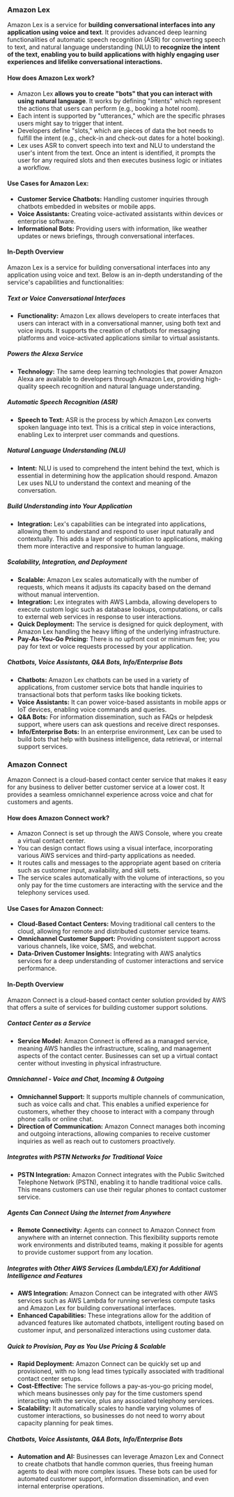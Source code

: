### Amazon Lex

Amazon Lex is a service for **building conversational interfaces into any application using voice and text**. It provides advanced deep learning functionalities of automatic speech recognition (ASR) for converting speech to text, and natural language understanding (NLU) to **recognize the intent of the text, enabling you to build applications with highly engaging user experiences and lifelike conversational interactions.**

#### How does Amazon Lex work?

- Amazon Lex **allows you to create "bots" that you can interact with using natural language**. It works by defining "intents" which represent the actions that users can perform (e.g., booking a hotel room).
- Each intent is supported by "utterances," which are the specific phrases users might say to trigger that intent.
- Developers define "slots," which are pieces of data the bot needs to fulfill the intent (e.g., check-in and check-out dates for a hotel booking).
- Lex uses ASR to convert speech into text and NLU to understand the user's intent from the text. Once an intent is identified, it prompts the user for any required slots and then executes business logic or initiates a workflow.

#### Use Cases for Amazon Lex:

- **Customer Service Chatbots:** Handling customer inquiries through chatbots embedded in websites or mobile apps.
- **Voice Assistants:** Creating voice-activated assistants within devices or enterprise software.
- **Informational Bots:** Providing users with information, like weather updates or news briefings, through conversational interfaces.

#### In-Depth Overview

Amazon Lex is a service for building conversational interfaces into any application using voice and text. Below is an in-depth understanding of the service's capabilities and functionalities:

##### Text or Voice Conversational Interfaces

- **Functionality:** Amazon Lex allows developers to create interfaces that users can interact with in a conversational manner, using both text and voice inputs. It supports the creation of chatbots for messaging platforms and voice-activated applications similar to virtual assistants.

##### Powers the Alexa Service

- **Technology:** The same deep learning technologies that power Amazon Alexa are available to developers through Amazon Lex, providing high-quality speech recognition and natural language understanding.

##### Automatic Speech Recognition (ASR)

- **Speech to Text:** ASR is the process by which Amazon Lex converts spoken language into text. This is a critical step in voice interactions, enabling Lex to interpret user commands and questions.

##### Natural Language Understanding (NLU)

- **Intent:** NLU is used to comprehend the intent behind the text, which is essential in determining how the application should respond. Amazon Lex uses NLU to understand the context and meaning of the conversation.

##### Build Understanding into Your Application

- **Integration:** Lex's capabilities can be integrated into applications, allowing them to understand and respond to user input naturally and contextually. This adds a layer of sophistication to applications, making them more interactive and responsive to human language.

##### Scalability, Integration, and Deployment

- **Scalable:** Amazon Lex scales automatically with the number of requests, which means it adjusts its capacity based on the demand without manual intervention.
- **Integration:** Lex integrates with AWS Lambda, allowing developers to execute custom logic such as database lookups, computations, or calls to external web services in response to user interactions.
- **Quick Deployment:** The service is designed for quick deployment, with Amazon Lex handling the heavy lifting of the underlying infrastructure.
- **Pay-As-You-Go Pricing:** There is no upfront cost or minimum fee; you pay for text or voice requests processed by your application.

##### Chatbots, Voice Assistants, Q&A Bots, Info/Enterprise Bots

- **Chatbots:** Amazon Lex chatbots can be used in a variety of applications, from customer service bots that handle inquiries to transactional bots that perform tasks like booking tickets.
- **Voice Assistants:** It can power voice-based assistants in mobile apps or IoT devices, enabling voice commands and queries.
- **Q&A Bots:** For information dissemination, such as FAQs or helpdesk support, where users can ask questions and receive direct responses.
- **Info/Enterprise Bots:** In an enterprise environment, Lex can be used to build bots that help with business intelligence, data retrieval, or internal support services.

### Amazon Connect

Amazon Connect is a cloud-based contact center service that makes it easy for any business to deliver better customer service at a lower cost. It provides a seamless omnichannel experience across voice and chat for customers and agents.

#### How does Amazon Connect work?

- Amazon Connect is set up through the AWS Console, where you create a virtual contact center.
- You can design contact flows using a visual interface, incorporating various AWS services and third-party applications as needed.
- It routes calls and messages to the appropriate agent based on criteria such as customer input, availability, and skill sets.
- The service scales automatically with the volume of interactions, so you only pay for the time customers are interacting with the service and the telephony services used.

#### Use Cases for Amazon Connect:

- **Cloud-Based Contact Centers:** Moving traditional call centers to the cloud, allowing for remote and distributed customer service teams.
- **Omnichannel Customer Support:** Providing consistent support across various channels, like voice, SMS, and webchat.
- **Data-Driven Customer Insights:** Integrating with AWS analytics services for a deep understanding of customer interactions and service performance.

#### In-Depth Overview

Amazon Connect is a cloud-based contact center solution provided by AWS that offers a suite of services for building customer support solutions.

##### Contact Center as a Service

- **Service Model:** Amazon Connect is offered as a managed service, meaning AWS handles the infrastructure, scaling, and management aspects of the contact center. Businesses can set up a virtual contact center without investing in physical infrastructure.

##### Omnichannel - Voice and Chat, Incoming & Outgoing

- **Omnichannel Support:** It supports multiple channels of communication, such as voice calls and chat. This enables a unified experience for customers, whether they choose to interact with a company through phone calls or online chat.
- **Direction of Communication:** Amazon Connect manages both incoming and outgoing interactions, allowing companies to receive customer inquiries as well as reach out to customers proactively.

##### Integrates with PSTN Networks for Traditional Voice

- **PSTN Integration:** Amazon Connect integrates with the Public Switched Telephone Network (PSTN), enabling it to handle traditional voice calls. This means customers can use their regular phones to contact customer service.

##### Agents Can Connect Using the Internet from Anywhere

- **Remote Connectivity:** Agents can connect to Amazon Connect from anywhere with an internet connection. This flexibility supports remote work environments and distributed teams, making it possible for agents to provide customer support from any location.

##### Integrates with Other AWS Services (Lambda/LEX) for Additional Intelligence and Features

- **AWS Integration:** Amazon Connect can be integrated with other AWS services such as AWS Lambda for running serverless compute tasks and Amazon Lex for building conversational interfaces.
- **Enhanced Capabilities:** These integrations allow for the addition of advanced features like automated chatbots, intelligent routing based on customer input, and personalized interactions using customer data.

##### Quick to Provision, Pay as You Use Pricing & Scalable

- **Rapid Deployment:** Amazon Connect can be quickly set up and provisioned, with no long lead times typically associated with traditional contact center setups.
- **Cost-Effective:** The service follows a pay-as-you-go pricing model, which means businesses only pay for the time customers spend interacting with the service, plus any associated telephony services.
- **Scalability:** It automatically scales to handle varying volumes of customer interactions, so businesses do not need to worry about capacity planning for peak times.

##### Chatbots, Voice Assistants, Q&A Bots, Info/Enterprise Bots

- **Automation and AI:** Businesses can leverage Amazon Lex and Connect to create chatbots that handle common queries, thus freeing human agents to deal with more complex issues. These bots can be used for automated customer support, information dissemination, and even internal enterprise operations.
